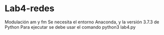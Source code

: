 # Lab4-redes
Modulación am y fm
Se necesita el entorno Anaconda, y la versión 3.7.3 de Python
Para ejecutar se debe usar el comando python3 lab4.py
